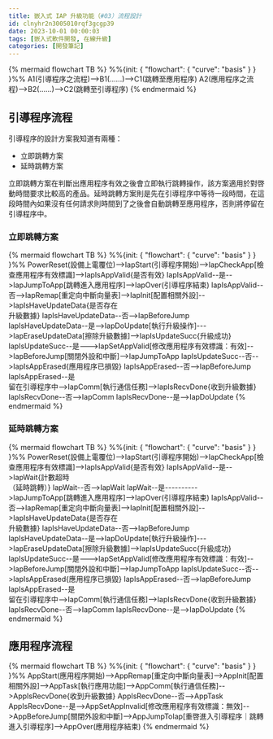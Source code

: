 ```yaml
---
title: 嵌入式 IAP 升級功能（#03）流程設計
id: clnyhr2n3005010rqf3gcgp39
date: 2023-10-01 00:00:03
tags: [嵌入式軟件開發, 在線升級]
categories: [開發筆記]
---
```


{% mermaid flowchart TB %}
%%{init: { "flowchart": { "curve": "basis" } } }%%
A1(引導程序之流程)-->B1(......)-->C1(跳轉至應用程序)
A2(應用程序之流程)-->B2(......)-->C2(跳轉至引導程序)
{% endmermaid %}

<!-- more -->

## 引導程序流程

引導程序的設計方案我知道有兩種：

- 立即跳轉方案
- 延時跳轉方案

立即跳轉方案在判斷出應用程序有效之後會立即執行跳轉操作，該方案適用於對啓動時間要求比較高的產品。延時跳轉方案則是先在引導程序中等待一段時間，在這段時間內如果沒有任何請求則時間到了之後會自動跳轉至應用程序，否則將停留在引導程序中。

### 立即跳轉方案

{% mermaid flowchart TB %}
%%{init: { "flowchart": { "curve": "basis" } } }%%
PowerReset(設備上電覆位)-->IapStart(引導程序開始)-->IapCheckApp[檢查應用程序有效標識]-->IapIsAppValid{是否有效}
IapIsAppValid--是-->IapJumpToApp[跳轉進入應用程序]-->IapOver(引導程序結束)
IapIsAppValid--否-->IapRemap[重定向中斷向量表]-->IapInit[配置相關外設]-->IapIsHaveUpdateData{是否存在<br>升級數據}
IapIsHaveUpdateData--否-->IapBeforeJump
IapIsHaveUpdateData--是-->IapDoUpdate[執行升級操作]--->IapEraseUpdateData[擦除升級數據]-->IapIsUpdateSucc{升級成功}
IapIsUpdateSucc--是--->IapSetAppValid[修改應用程序有效標識：有效]-->IapBeforeJump[關閉外設和中斷]-->IapJumpToApp
IapIsUpdateSucc--否-->IapIsAppErased{應用程序已損毀}
IapIsAppErased--否-->IapBeforeJump
IapIsAppErased--是<br>留在引導程序中-->IapComm[執行通信任務]-->IapIsRecvDone{收到升級數據}
IapIsRecvDone--否-->IapComm
IapIsRecvDone--是-->IapDoUpdate
{% endmermaid %}

### 延時跳轉方案

{% mermaid flowchart TB %}
%%{init: { "flowchart": { "curve": "basis" } } }%%
PowerReset(設備上電覆位)-->IapStart(引導程序開始)-->IapCheckApp[檢查應用程序有效標識]-->IapIsAppValid{是否有效}
IapIsAppValid--是-->IapWait{計數超時<br>（延時跳轉）}
IapWait--否-->IapWait
IapWait--是---------->IapJumpToApp[跳轉進入應用程序]-->IapOver(引導程序結束)
IapIsAppValid--否-->IapRemap[重定向中斷向量表]-->IapInit[配置相關外設]-->IapIsHaveUpdateData{是否存在<br>升級數據}
IapIsHaveUpdateData--否-->IapBeforeJump
IapIsHaveUpdateData--是-->IapDoUpdate[執行升級操作]--->IapEraseUpdateData[擦除升級數據]-->IapIsUpdateSucc{升級成功}
IapIsUpdateSucc--是--->IapSetAppValid[修改應用程序有效標識：有效]-->IapBeforeJump[關閉外設和中斷]-->IapJumpToApp
IapIsUpdateSucc--否-->IapIsAppErased{應用程序已損毀}
IapIsAppErased--否-->IapBeforeJump
IapIsAppErased--是<br>留在引導程序中-->IapComm[執行通信任務]-->IapIsRecvDone{收到升級數據}
IapIsRecvDone--否-->IapComm
IapIsRecvDone--是-->IapDoUpdate
{% endmermaid %}

## 應用程序流程

{% mermaid flowchart TB %}
%%{init: { "flowchart": { "curve": "basis" } } }%%
AppStart(應用程序開始)-->AppRemap[重定向中斷向量表]-->AppInit[配置相關外設]-->AppTask[執行應用功能]-->AppComm[執行通信任務]-->AppIsRecvDone{收到升級數據}
AppIsRecvDone--否-->AppTask
AppIsRecvDone--是-->AppSetAppInvalid[修改應用程序有效標識：無效]-->AppBeforeJump[關閉外設和中斷]-->AppJumpToIap[重啓進入引導程序｜跳轉進入引導程序]-->AppOver(應用程序結束)
{% endmermaid %}
